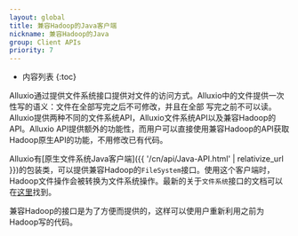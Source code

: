 ```yaml
---
layout: global
title: 兼容Hadoop的Java客户端
nickname: 兼容Hadoop的Java
group: Client APIs
priority: 7
---
```


* 内容列表
{:toc}

Alluxio通过提供文件系统接口提供对文件的访问方式。Alluxio中的文件提供一次性写的语义：文件在全部写完之后不可修改，并且在全部
写完之前不可以读。Alluxio提供两种不同的文件系统API，Alluxio文件系统API以及兼容Hadoop的API。Alluxio API提供额外的功能性，而用户可以直接使用兼容Hadoop的API获取Hadoop原生API的功能，不用修改已有代码。

Alluxio有[原生文件系统Java客户端]({{ '/cn/api/Java-API.html' | relativize_url }})的包装类，可以提供兼容Hadoop的`FileSystem`接口。使用这个客户端时，
Hadoop文件操作会被转换为文件系统操作。最新的关于`文件系统`接口的文档可以在[这里](http://hadoop.apache.org/docs/current/api/org/apache/hadoop/fs/FileSystem.html)找到。

兼容Hadoop的接口是为了方便而提供的，这样可以使用户重新利用之前为Hadoop写的代码。
